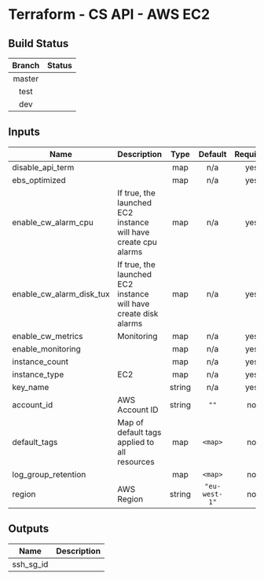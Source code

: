 # Terraform - CS API - AWS EC2

## Build Status

| Branch | Status |
|:---:|:---:|
| master |   |
| test |   |
| dev |   |

## Inputs

| Name | Description | Type | Default | Required |
|------|-------------|:----:|:-----:|:-----:|
| disable\_api\_term |  | map | n/a | yes |
| ebs\_optimized |  | map | n/a | yes |
| enable\_cw\_alarm\_cpu | If true, the launched EC2 instance will have create cpu alarms | map | n/a | yes |
| enable\_cw\_alarm\_disk\_tux | If true, the launched EC2 instance will have create disk alarms | map | n/a | yes |
| enable\_cw\_metrics | Monitoring | map | n/a | yes |
| enable\_monitoring |  | map | n/a | yes |
| instance\_count |  | map | n/a | yes |
| instance\_type | EC2 | map | n/a | yes |
| key\_name |  | string | n/a | yes |
| account\_id | AWS Account ID | string | `""` | no |
| default\_tags | Map of default tags applied to all resources | map | `<map>` | no |
| log\_group\_retention |  | map | `<map>` | no |
| region | AWS Region | string | `"eu-west-1"` | no |

## Outputs

| Name | Description |
|------|-------------|
| ssh\_sg\_id |  |